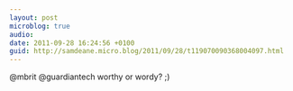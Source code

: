 ```yaml
---
layout: post
microblog: true
audio: 
date: 2011-09-28 16:24:56 +0100
guid: http://samdeane.micro.blog/2011/09/28/t119070090368004097.html
---
```

@mbrit @guardiantech worthy or wordy? ;)
